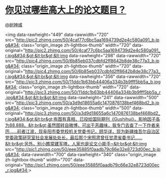 
#  [你见过哪些高大上的论文题目？](https://zhihu.com/questions/29883589)



[@树神彧](https://zhihu.com/people/f47752fe9172dba6923a6a071e02b3a1)

&lt;img data-rawheight=&#34;449&#34; data-rawwidth=&#34;720&#34; src=&#34;http://pic2.zhimg.com/50/4caf77c6bc5aa1694739d2e4c580a091_b.jpg&#34; class=&#34;origin_image zh-lightbox-thumb&#34; width=&#34;720&#34; data-original=&#34;http://pic2.zhimg.com/50/4caf77c6bc5aa1694739d2e4c580a091_r.jpg&#34;&gt;&lt;br&gt;&lt;img data-rawheight=&#34;298&#34; data-rawwidth=&#34;720&#34; src=&#34;http://pic4.zhimg.com/50/6b85eb037cdbfd2ff8642b8de38c77a3_b.jpg&#34; class=&#34;origin_image zh-lightbox-thumb&#34; width=&#34;720&#34; data-original=&#34;http://pic4.zhimg.com/50/6b85eb037cdbfd2ff8642b8de38c77a3_r.jpg&#34;&gt;&lt;br&gt;&lt;img data-rawheight=&#34;356&#34; data-rawwidth=&#34;720&#34; src=&#34;http://pic3.zhimg.com/50/11ddc1b63bb44406a334b3b9fff5bb5a_b.jpg&#34; class=&#34;origin_image zh-lightbox-thumb&#34; width=&#34;720&#34; data-original=&#34;http://pic3.zhimg.com/50/11ddc1b63bb44406a334b3b9fff5bb5a_r.jpg&#34;&gt;&lt;br&gt;&lt;img data-rawheight=&#34;241&#34; data-rawwidth=&#34;500&#34; src=&#34;http://pic3.zhimg.com/50/a3d9d18655a6c1470876138bef468bd2_b.jpg&#34; class=&#34;origin_image zh-lightbox-thumb&#34; width=&#34;500&#34; data-original=&#34;http://pic3.zhimg.com/50/a3d9d18655a6c1470876138bef468bd2_r.jpg&#34;&gt;&lt;br&gt;有图有真相，已投给国际期刊《Gushihui》，影响因子各为88.888。&lt;br&gt;虽然图转自微博，可出于恶趣味，我专门去查了一下作者来历……前者江波，现阜阳市委党校机关党委书记，顾华详，现为新疆维吾尔自治区党委政策研究室社会发展处处长，最后那个宋照肃曾任甘肃省委书记……&lt;br&gt;另外，别小瞧常建军唷，人家也是论文小能手~&lt;br&gt;&lt;img src=&#34;http://pic1.zhimg.com/50/eee35885f0aadb79c66e32e8723d00ec_b.jpg&#34; data-rawwidth=&#34;700&#34; data-rawheight=&#34;340&#34; class=&#34;origin_image zh-lightbox-thumb&#34; width=&#34;700&#34; data-original=&#34;http://pic1.zhimg.com/50/eee35885f0aadb79c66e32e8723d00ec_r.jpg&#34;&gt;